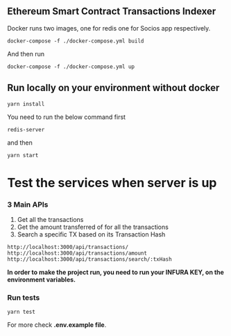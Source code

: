 ## Ethereum Smart Contract Transactions Indexer

Docker runs two images, one for redis one for Socios app respectively.
```
docker-compose -f ./docker-compose.yml build
```

And then run
```
docker-compose -f ./docker-compose.yml up
```


## Run locally on your environment without docker

``` 
yarn install
```
You need to run the below command first
```
redis-server
```
and then 
```
yarn start
```

# Test the services when server is up

### 3 Main APIs
1) Get all the transactions 
2) Get the amount transferred of for all the transactions
3) Search a specific TX based on its Transaction Hash

```
http://localhost:3000/api/transactions/
http://localhost:3000/api/transactions/amount
http://localhost:3000/api/transactions/search/:txHash
```

**In order to make the project run, you need to run your INFURA KEY, on the environment variables.**


### Run tests 
```
yarn test
```

For more check **.env.example file**.
